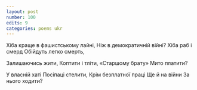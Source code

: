 ```yaml
---
layout: post
number: 100
edits: 9
categories: poems ukr
---
```


Хіба краще в фашистському лайні,
Ніж в демократичній війні?
Хіба раб і смерд
Обійдуть легко смерть,

Залишаючись жити,
Коптити і тліти,
«Старшому брату»
Мито платити?

У власній хаті 
Посіпаці стелити,
Крім безплатної праці
Ще й на війни 
За нього ходити?
